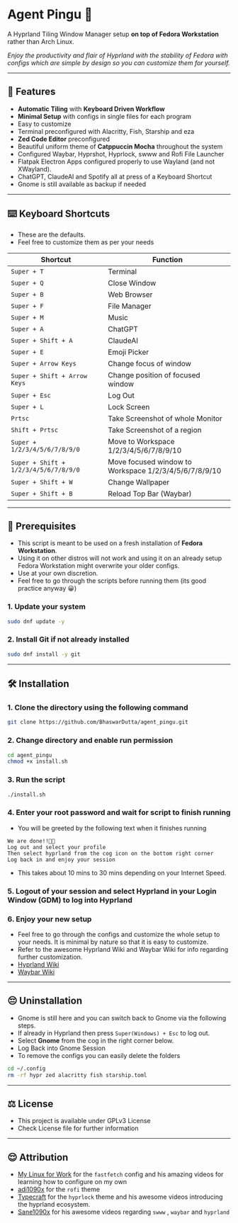 # Agent Pingu 🐧

A Hyprland Tiling Window Manager setup **on top of Fedora Workstation** rather than Arch Linux.

_Enjoy the productivity and flair of Hyprland with the stability of Fedora with configs which are simple by design so you can customize them for yourself._

---

## 🎨 Features

- **Automatic Tiling** with **Keyboard Driven Workflow**
- **Minimal Setup** with configs in single files for each program
- Easy to customize
- Terminal preconfigured with Alacritty, Fish, Starship and eza
- **Zed Code Editor** preconfigured
- Beautiful uniform theme of **Catppuccin Mocha** throughout the system
- Configured Waybar, Hyprshot, Hyprlock, swww and Rofi File Launcher
- Flatpak Electron Apps configured properly to use Wayland (and not XWayland).
- ChatGPT, ClaudeAI and Spotify all at press of a Keyboard Shortcut
- Gnome is still available as backup if needed

---

## ⌨️ Keyboard Shortcuts

- These are the defaults.
- Feel free to customize them as per your needs

| Shortcut                              | Function                                              |
| ------------------------------------- | ----------------------------------------------------- |
| `Super + T`                           | Terminal                                              |
| `Super + Q`                           | Close Window                                          |
| `Super + B`                           | Web Browser                                           |
| `Super + F`                           | File Manager                                          |
| `Super + M`                           | Music                                                 |
| `Super + A`                           | ChatGPT                                               |
| `Super + Shift + A`                   | ClaudeAI                                              |
| `Super + E`                           | Emoji Picker                                          |
| `Super + Arrow Keys`                  | Change focus of window                                |
| `Super + Shift + Arrow Keys`          | Change position of focused window                     |
| `Super + Esc`                         | Log Out                                               |
| `Super + L`                           | Lock Screen                                           |
| `Prtsc`                               | Take Screenshot of whole Monitor                      |
| `Shift + Prtsc`                       | Take Screenshot of a region                           |
| `Super + 1/2/3/4/5/6/7/8/9/0`         | Move to Workspace 1/2/3/4/5/6/7/8/9/10                |
| `Super + Shift + 1/2/3/4/5/6/7/8/9/0` | Move focused window to Workspace 1/2/3/4/5/6/7/8/9/10 |
| `Super + Shift + W`                   | Change Wallpaper                                      |
| `Super + Shift + B`                   | Reload Top Bar (Waybar)                               |

---

## 💭 Prerequisites

- This script is meant to be used on a fresh installation of **Fedora Workstation**.
- Using it on other distros will not work and using it on an already setup Fedora Workstation might overwrite your older configs.
- Use at your own discretion.
- Feel free to go through the scripts before running them (its good practice anyway 😀)

### 1. Update your system

```bash
sudo dnf update -y
```

### 2. Install Git if not already installed

```bash
sudo dnf install -y git
```

---

## 🛠 Installation

### 1. Clone the directory using the following command

```bash
git clone https://github.com/BhaswarDutta/agent_pingu.git
```

### 2. Change directory and enable run permission

```bash
cd agent_pingu
chmod +x install.sh
```

### 3. Run the script

```bash
./install.sh
```

### 4. Enter your root password and wait for script to finish running

- You will be greeted by the following text when it finishes running

```
We are done!!🎉🎉
Log out and select your profile
Then select hyprland from the cog icon on the bottom right corner
Log back in and enjoy your session
```

- This takes about 10 mins to 30 mins depending on your Internet Speed.

### 5. Logout of your session and select Hyprland in your Login Window (GDM) to log into Hyprland

### 6. Enjoy your new setup

- Feel free to go through the configs and customize the whole setup to your needs. It is minimal by nature so that it is easy to customize.
- Refer to the awesome Hyprland Wiki and Waybar Wiki for info regarding further customization.
- [Hyprland Wiki](https://wiki.hypr.land/)
- [Waybar Wiki](https://github.com/Alexays/Waybar/wiki)

---

## 😔 Uninstallation

- Gnome is still here and you can switch back to Gnome via the following steps.
- If already in Hyprland then press `Super(Windows) + Esc` to log out.
- Select **Gnome** from the cog in the right corner below.
- Log Back into Gnome Session
- To remove the configs you can easily delete the folders

```bash
cd ~/.config
rm -rf hypr zed alacritty fish starship.toml
```

---

## ⚖️ License

- This project is available under GPLv3 License
- Check License file for further information

---

## 😌 Attribution

- [My Linux for Work](https://github.com/mylinuxforwork/dotfiles) for the `fastfetch` config and his amazing videos for learning how to configure on my own
- [adi1090x](https://github.com/adi1090x/rofi) for the `rofi` theme
- [Typecraft](https://github.com/typecraft-dev/dotfiles) for the `hyprlock` theme and his awesome videos introducing the hyprland ecosystem.
- [Sane1090x](https://www.youtube.com/@sane1090x) for his awesome videos regarding `swww` , `waybar` and `hyprland`
